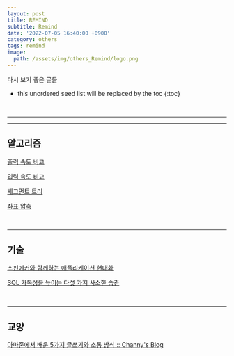 ```yaml
---
layout: post
title: REMIND
subtitle: Remind
date: '2022-07-05 16:40:00 +0900'
category: others
tags: remind
image:
  path: /assets/img/others_Remind/logo.png
---
```


다시 보기 좋은 글들

<!--more-->

* this unordered seed list will be replaced by the toc
{:toc}

<br>
<hr/>
<hr/>

## 알고리즘

[출력 속도 비교](https://www.acmicpc.net/blog/view/57)

[입력 속도 비교](https://www.acmicpc.net/blog/view/56)

[세그먼트 트리](https://yabmoons.tistory.com/431)

[좌표 압축](https://mangu.tistory.com/90)

<br>
<hr>

## 기술

[스핀에커와 함께하는 애플리케이션 현대화](https://github.com/Young-ook/terraform-aws-spinnaker/blob/main/examples/aws-modernization-with-spinnaker/README.ko.md)

[SQL 가독성을 높이는 다섯 가지 사소한 습관](https://yozm.wishket.com/magazine/detail/1519/)

<br>
<hr>

## 교양

[아마존에서 배운 5가지 글쓰기와 소통 방식 :: Channy's Blog](http://channy.creation.net/blog/1620)




